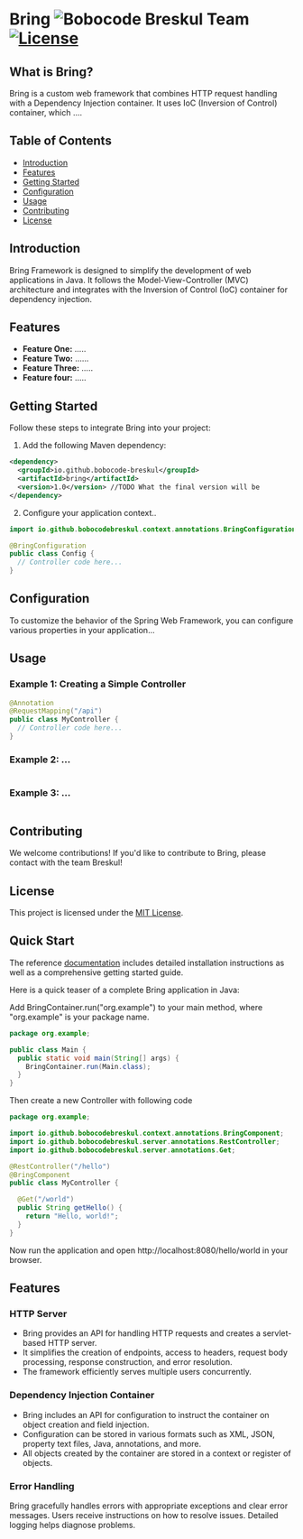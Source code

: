 # Bring ![Bobocode Breskul Team](https://img.shields.io/badge/Bobocode%20Breskul%20Team-8A2BE2) [![License](https://img.shields.io/badge/License-Apache_2.0-green.svg)](https://opensource.org/licenses/Apache-2.0)

## What is Bring?
Bring is a custom web framework that combines HTTP request handling with a Dependency Injection container.
It uses IoC (Inversion of Control) container, which ....

## Table of Contents

- [Introduction](#introduction)
- [Features](#features)
- [Getting Started](#getting-started)
- [Configuration](#configuration)
- [Usage](#usage)
- [Contributing](#contributing)
- [License](#license)

## Introduction

Bring Framework is designed to simplify the development of web applications in Java. It follows the Model-View-Controller (MVC) architecture and integrates with the Inversion of Control (IoC) container for dependency injection.

## Features

- **Feature One:** .....
- **Feature Two:** ......
- **Feature Three:** .....
- **Feature four:** .....

## Getting Started

Follow these steps to integrate Bring into your project:

1. Add the following Maven dependency:

```xml
<dependency>
  <groupId>io.github.bobocode-breskul</groupId>
  <artifactId>bring</artifactId>
  <version>1.0</version> //TODO What the final version will be
</dependency>
```

2. Configure your application context..

```java
import io.github.bobocodebreskul.context.annotations.BringConfiguration;

@BringConfiguration
public class Config {
  // Controller code here...
}
```

## Configuration

To customize the behavior of the Spring Web Framework, you can configure various properties in your application...

## Usage

### Example 1: Creating a Simple Controller

```java
@Annotation
@RequestMapping("/api")
public class MyController {
  // Controller code here...
}
```
### Example 2: ...
```java

```
### Example 3: ...
```java

```

## Contributing
We welcome contributions! 
If you'd like to contribute to Bring, please contact with the team Breskul!


## License
This project is licensed under the [MIT License](https://opensource.org/license/mit/).



## Quick Start
The reference [documentation](https://github.com/bobocode-breskul/bring/wiki) includes detailed installation instructions as well as a comprehensive getting started guide.

Here is a quick teaser of a complete Bring application in Java:

Add BringContainer.run("org.example") to your main method, where "org.example" is your package name.

```java
package org.example;

public class Main {
  public static void main(String[] args) {
    BringContainer.run(Main.class);
  }
}
```

Then create a new Controller with following code

```java
package org.example;

import io.github.bobocodebreskul.context.annotations.BringComponent;
import io.github.bobocodebreskul.server.annotations.RestController;
import io.github.bobocodebreskul.server.annotations.Get;

@RestController("/hello")
@BringComponent
public class MyController {

  @Get("/world")
  public String getHello() {
    return "Hello, world!";
  }
}
```

Now run the application and open http://localhost:8080/hello/world in your browser.

## Features

### HTTP Server

- Bring provides an API for handling HTTP requests and creates a servlet-based HTTP server.
- It simplifies the creation of endpoints, access to headers, request body processing, response construction, and error resolution.
- The framework efficiently serves multiple users concurrently.

### Dependency Injection Container

- Bring includes an API for configuration to instruct the container on object creation and field injection.
- Configuration can be stored in various formats such as XML, JSON, property text files, Java, annotations, and more.
- All objects created by the container are stored in a context or register of objects.

### Error Handling

Bring gracefully handles errors with appropriate exceptions and clear error messages. Users receive instructions on how to resolve issues. Detailed logging helps diagnose problems.